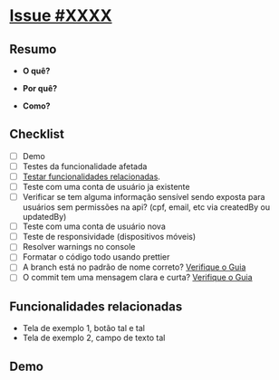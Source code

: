 # [Issue #XXXX](https://github.com/eduardoamorim-dev/frontend-tutorconnect/issues/XXXX)

## Resumo

<!-- Coloque aqui um sumário/resumo do que foi feito. -->

-   **O quê?**
<!-- Responda aqui embaixo -->
-   **Por quê?**
<!-- Responda aqui embaixo -->
-   **Como?**
<!-- Responda aqui embaixo -->

## Checklist

<!-- Fazer esse checklist e documentar -->

-   [ ] Demo
-   [ ] Testes da funcionalidade afetada
-   [ ] [Testar funcionalidades relacionadas](https://youtu.be/KtHURppq0GY).
-   [ ] Teste com uma conta de usuário ja existente
-   [ ] Verificar se tem alguma informação sensível sendo exposta para usuários sem permissões na api? (cpf, email, etc via createdBy ou updatedBy)
-   [ ] Teste com uma conta de usuário nova
-   [ ] Teste de responsividade (dispositivos móveis)
-   [ ] Resolver warnings no console
-   [ ] Formatar o código todo usando prettier
-   [ ] A branch está no padrão de nome correto? [Verifique o Guia](../CONTRIBUTING.md)
-   [ ] O commit tem uma mensagem clara e curta? [Verifique o Guia](../CONTRIBUTING.md)

## Funcionalidades relacionadas

<!-- Listar funcionalidades relacionadas -->

-   Tela de exemplo 1, botão tal e tal
-   Tela de exemplo 2, campo de texto tal

## Demo

<!-- Coloque aqui prints, gifs ou videos da tela demonstrando antes e depois da mudança -->
